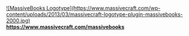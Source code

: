 <a href="https://www.massivecraft.com/massivebooks">
![MassiveBooks Logotype](https://www.massivecraft.com/wp-content/uploads/2013/03/massivecraft-logotype-plugin-massivebooks-2000.jpg)<br>
<b>https://www.massivecraft.com/massivebooks</b></a>
